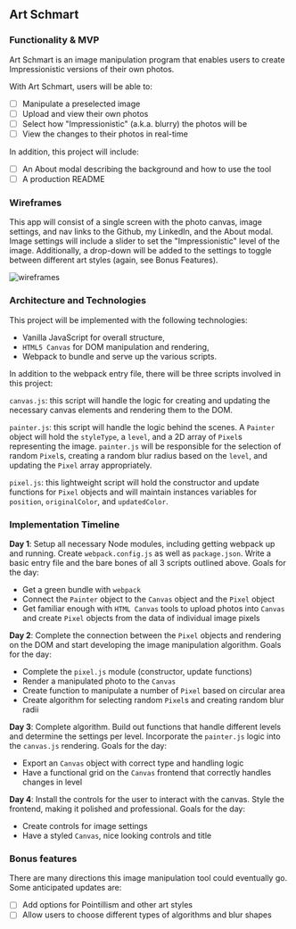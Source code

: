 ## Art Schmart

### Functionality & MVP  

Art Schmart is an image manipulation program that enables users to create Impressionistic versions of their own photos.

With Art Schmart, users will be able to:

- [ ] Manipulate a preselected image
- [ ] Upload and view their own photos
- [ ] Select how "Impressionistic" (a.k.a. blurry) the photos will be
- [ ] View the changes to their photos in real-time

In addition, this project will include:

- [ ] An About modal describing the background and how to use the tool
- [ ] A production README

### Wireframes

This app will consist of a single screen with the photo canvas, image settings, and nav links to the Github, my LinkedIn, and the About modal.  Image settings will include a slider to set the "Impressionistic" level of the image.  Additionally, a drop-down will be added to the settings to toggle between different art styles (again, see Bonus Features).

![wireframes](images/art-schmart.png)

### Architecture and Technologies

This project will be implemented with the following technologies:

- Vanilla JavaScript for overall structure,
- `HTML5 Canvas` for DOM manipulation and rendering,
- Webpack to bundle and serve up the various scripts.

In addition to the webpack entry file, there will be three scripts involved in this project:

`canvas.js`: this script will handle the logic for creating and updating the necessary canvas elements and rendering them to the DOM.

`painter.js`: this script will handle the logic behind the scenes.  A `Painter` object will hold the `styleType`, a `level`, and a 2D array of `Pixel`s representing the image.  `painter.js` will be responsible for the selection of random `Pixel`s, creating a random blur radius based on the `level`, and updating the `Pixel` array appropriately.

`pixel.js`: this lightweight script will hold the constructor and update functions for `Pixel` objects and  will maintain instances variables for `position`, `originalColor`, and `updatedColor`.

### Implementation Timeline

**Day 1**: Setup all necessary Node modules, including getting webpack up and running.  Create `webpack.config.js` as well as `package.json`.  Write a basic entry file and the bare bones of all 3 scripts outlined above.  Goals for the day:

- Get a green bundle with `webpack`
- Connect the `Painter` object to the `Canvas` object and the `Pixel` object
- Get familiar enough with `HTML Canvas` tools to upload photos into `Canvas` and create `Pixel` objects from the data of individual image pixels

**Day 2**: Complete the connection between the `Pixel` objects and rendering on the DOM and start developing the image manipulation algorithm.  Goals for the day:

- Complete the `pixel.js` module (constructor, update functions)
- Render a manipulated photo to the `Canvas`
- Create function to manipulate a number of `Pixel` based on circular area
- Create algorithm for selecting random `Pixel`s and creating random blur radii

**Day 3**: Complete algorithm.  Build out functions that handle different levels and determine the settings per level.  Incorporate the `painter.js` logic into the `canvas.js` rendering.  Goals for the day:

- Export an `Canvas` object with correct type and handling logic
- Have a functional grid on the `Canvas` frontend that correctly handles changes in level


**Day 4**: Install the controls for the user to interact with the canvas.  Style the frontend, making it polished and professional.  Goals for the day:

- Create controls for image settings
- Have a styled `Canvas`, nice looking controls and title


### Bonus features

There are many directions this image manipulation tool could eventually go.  Some anticipated updates are:

- [ ] Add options for Pointillism and other art styles
- [ ] Allow users to choose different types of algorithms and blur shapes
